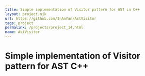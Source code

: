 ```yaml
---
title: Simple implementation of Visitor pattern for AST in C++
layout: project.njk
url: https://github.com/InAnYan/AstVisitor
tags: project
permalink: /projects/project_14.html
name: AstVisitor
---
```


# Simple implementation of Visitor pattern for AST C++
